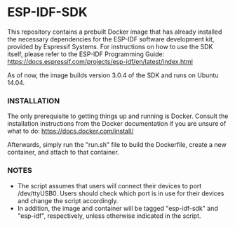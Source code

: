 # ESP-IDF-SDK #

This repository contains a prebuilt Docker image that has already installed the necessary dependencies for the ESP-IDF software development kit, provided by Espressif Systems. For instructions on how to use the SDK itself, please refer to the ESP-IDF Programming Guide: https://docs.espressif.com/projects/esp-idf/en/latest/index.html

As of now, the image builds version 3.0.4 of the SDK and runs on Ubuntu 14.04.

### INSTALLATION ###

The only prerequisite to getting things up and running is Docker. Consult the installation instructions from the Docker documentation if you are unsure of what to do: https://docs.docker.com/install/

Afterwards, simply run the "run.sh" file to build the Dockerfile, create a new container, and attach to that container. 

### NOTES ###

 - The script assumes that users will connect their devices to port /dev/ttyUSB0. Users should check which port is in use for their devices and change the script accordingly.
 - In addition, the image and container will be tagged "esp-idf-sdk" and "esp-idf", respectively, unless otherwise indicated in the script.
